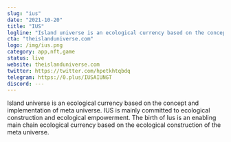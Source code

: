 ```yaml
---
slug: "ius"
date: "2021-10-20"
title: "IUS"
logline: "Island universe is an ecological currency based on the concept and implementation of meta universe. IUS is mainly committed to ecological construction and ecological empowerment. The birth of Ius is an enabling main chain ecological currency based on the ecological construction of the meta universe."
cta: "theislanduniverse.com"
logo: /img/ius.png
category: app,nft,game
status: live
website: theislanduniverse.com
twitter: https://twitter.com/hpetkhtqbdq
telegram: https://0.plus/IUSAIUNGT
discord: ---
---
```


Island universe is an ecological currency based on the concept and implementation of meta universe. IUS is mainly committed to ecological construction and ecological empowerment. The birth of Ius is an enabling main chain ecological currency based on the ecological construction of the meta universe.
